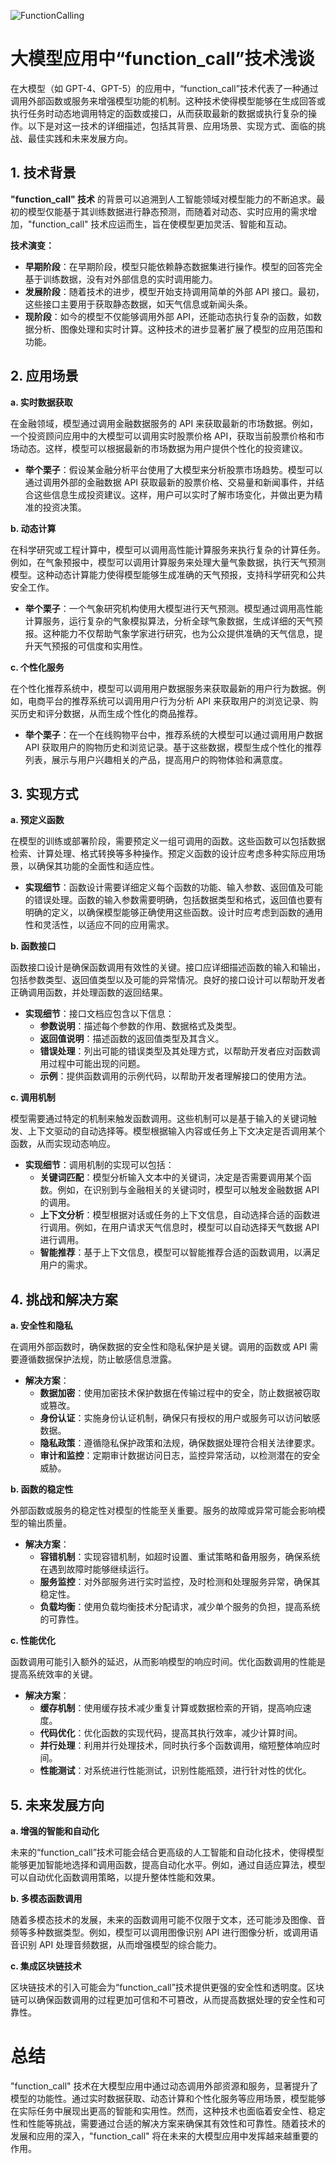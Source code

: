 ![FunctionCalling](BigModel/FunctionCalling/FunctionCalling.jpeg)
# 大模型应用中“function_call”技术浅谈

在大模型（如 GPT-4、GPT-5）的应用中，“function_call”技术代表了一种通过调用外部函数或服务来增强模型功能的机制。这种技术使得模型能够在生成回答或执行任务时动态地调用特定的函数或接口，从而获取最新的数据或执行复杂的操作。以下是对这一技术的详细描述，包括其背景、应用场景、实现方式、面临的挑战、最佳实践和未来发展方向。

## 1. 技术背景

**"function_call" 技术** 的背景可以追溯到人工智能领域对模型能力的不断追求。最初的模型仅能基于其训练数据进行静态预测，而随着对动态、实时应用的需求增加，"function_call" 技术应运而生，旨在使模型更加灵活、智能和互动。

**技术演变：**
- **早期阶段**：在早期阶段，模型只能依赖静态数据集进行操作。模型的回答完全基于训练数据，没有对外部信息的实时调用能力。
- **发展阶段**：随着技术的进步，模型开始支持调用简单的外部 API 接口。最初，这些接口主要用于获取静态数据，如天气信息或新闻头条。
- **现阶段**：如今的模型不仅能够调用外部 API，还能动态执行复杂的函数，如数据分析、图像处理和实时计算。这种技术的进步显著扩展了模型的应用范围和功能。

## 2. 应用场景

**a. 实时数据获取**

在金融领域，模型通过调用金融数据服务的 API 来获取最新的市场数据。例如，一个投资顾问应用中的大模型可以调用实时股票价格 API，获取当前股票价格和市场动态。这样，模型可以根据最新的市场数据为用户提供个性化的投资建议。

- **举个栗子**：假设某金融分析平台使用了大模型来分析股票市场趋势。模型可以通过调用外部的金融数据 API 获取最新的股票价格、交易量和新闻事件，并结合这些信息生成投资建议。这样，用户可以实时了解市场变化，并做出更为精准的投资决策。

**b. 动态计算**

在科学研究或工程计算中，模型可以调用高性能计算服务来执行复杂的计算任务。例如，在气象预报中，模型可以调用计算服务来处理大量气象数据，执行天气预测模型。这种动态计算能力使得模型能够生成准确的天气预报，支持科学研究和公共安全工作。

- **举个栗子**：一个气象研究机构使用大模型进行天气预测。模型通过调用高性能计算服务，运行复杂的气象模拟算法，分析全球气象数据，生成详细的天气预报。这种能力不仅帮助气象学家进行研究，也为公众提供准确的天气信息，提升天气预报的可信度和实用性。

**c. 个性化服务**

在个性化推荐系统中，模型可以调用用户数据服务来获取最新的用户行为数据。例如，电商平台的推荐系统可以调用用户行为分析 API 来获取用户的浏览记录、购买历史和评分数据，从而生成个性化的商品推荐。

- **举个栗子**：在一个在线购物平台中，推荐系统的大模型可以通过调用用户数据 API 获取用户的购物历史和浏览记录。基于这些数据，模型生成个性化的推荐列表，展示与用户兴趣相关的产品，提高用户的购物体验和满意度。

## 3. 实现方式

**a. 预定义函数**

在模型的训练或部署阶段，需要预定义一组可调用的函数。这些函数可以包括数据检索、计算处理、格式转换等多种操作。预定义函数的设计应考虑多种实际应用场景，以确保其功能的全面性和适应性。

- **实现细节**：函数设计需要详细定义每个函数的功能、输入参数、返回值及可能的错误处理。函数的输入参数需要明确，包括数据类型和格式，返回值也要有明确的定义，以确保模型能够正确使用这些函数。设计时应考虑到函数的通用性和灵活性，以适应不同的应用需求。

**b. 函数接口**

函数接口设计是确保函数调用有效性的关键。接口应详细描述函数的输入和输出，包括参数类型、返回值类型以及可能的异常情况。良好的接口设计可以帮助开发者正确调用函数，并处理函数的返回结果。

- **实现细节**：接口文档应包含以下信息：
  - **参数说明**：描述每个参数的作用、数据格式及类型。
  - **返回值说明**：描述函数的返回值类型及其含义。
  - **错误处理**：列出可能的错误类型及其处理方式，以帮助开发者应对函数调用过程中可能出现的问题。
  - **示例**：提供函数调用的示例代码，以帮助开发者理解接口的使用方法。

**c. 调用机制**

模型需要通过特定的机制来触发函数调用。这些机制可以是基于输入的关键词触发、上下文驱动的自动选择等。模型根据输入内容或任务上下文决定是否调用某个函数，从而实现动态响应。

- **实现细节**：调用机制的实现可以包括：
  - **关键词匹配**：模型分析输入文本中的关键词，决定是否需要调用某个函数。例如，在识别到与金融相关的关键词时，模型可以触发金融数据 API 的调用。
  - **上下文分析**：模型根据对话或任务的上下文信息，自动选择合适的函数进行调用。例如，在用户请求天气信息时，模型可以自动选择天气数据 API 进行调用。
  - **智能推荐**：基于上下文信息，模型可以智能推荐合适的函数调用，以满足用户的需求。

## 4. 挑战和解决方案

**a. 安全性和隐私**

在调用外部函数时，确保数据的安全性和隐私保护是关键。调用的函数或 API 需要遵循数据保护法规，防止敏感信息泄露。

- **解决方案**：
  - **数据加密**：使用加密技术保护数据在传输过程中的安全，防止数据被窃取或篡改。
  - **身份认证**：实施身份认证机制，确保只有授权的用户或服务可以访问敏感数据。
  - **隐私政策**：遵循隐私保护政策和法规，确保数据处理符合相关法律要求。
  - **审计和监控**：定期审计数据访问日志，监控异常活动，以检测潜在的安全威胁。

**b. 函数的稳定性**

外部函数或服务的稳定性对模型的性能至关重要。服务的故障或异常可能会影响模型的输出质量。

- **解决方案**：
  - **容错机制**：实现容错机制，如超时设置、重试策略和备用服务，确保系统在遇到故障时能够继续运行。
  - **服务监控**：对外部服务进行实时监控，及时检测和处理服务异常，确保其稳定性。
  - **负载均衡**：使用负载均衡技术分配请求，减少单个服务的负担，提高系统的可靠性。

**c. 性能优化**

函数调用可能引入额外的延迟，从而影响模型的响应时间。优化函数调用的性能是提高系统效率的关键。

- **解决方案**：
  - **缓存机制**：使用缓存技术减少重复计算或数据检索的开销，提高响应速度。
  - **代码优化**：优化函数的实现代码，提高其执行效率，减少计算时间。
  - **并行处理**：利用并行处理技术，同时执行多个函数调用，缩短整体响应时间。
  - **性能测试**：对系统进行性能测试，识别性能瓶颈，进行针对性的优化。

## 5. 未来发展方向

**a. 增强的智能和自动化**

未来的“function_call”技术可能会结合更高级的人工智能和自动化技术，使得模型能够更加智能地选择和调用函数，提高自动化水平。例如，通过自适应算法，模型可以自动优化函数调用策略，以提升整体性能和效果。

**b. 多模态函数调用**

随着多模态技术的发展，未来的函数调用可能不仅限于文本，还可能涉及图像、音频等多种数据类型。例如，模型可以调用图像识别 API 进行图像分析，或调用语音识别 API 处理音频数据，从而增强模型的综合能力。

**c. 集成区块链技术**

区块链技术的引入可能会为“function_call”技术提供更强的安全性和透明度。区块链可以确保函数调用的过程更加可信和不可篡改，从而提高数据处理的安全性和可靠性。

# 总结

"function_call" 技术在大模型应用中通过动态调用外部资源和服务，显著提升了模型的功能性。通过实时数据获取、动态计算和个性化服务等应用场景，模型能够在实际任务中展现出更高的智能和实用性。然而，这种技术也面临着安全性、稳定性和性能等挑战，需要通过合适的解决方案来确保其有效性和可靠性。随着技术的发展和应用的深入，"function_call" 将在未来的大模型应用中发挥越来越重要的作用。
